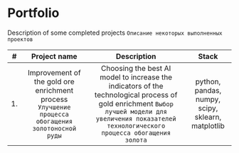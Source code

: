 # Portfolio

Description of some completed projects
`Описание некоторых выполненных проектов`

|#  |Project name|Description|Stack|
|:-:|:----------:|:---------:|:---:|
|1.|Improvement of the gold ore enrichment process `Улучшение процесса обогащения золотоносной руды`|Choosing the best AI model to increase the indicators of the technological process of gold enrichment `Выбор лучшей модели для увеличения показателей технологического процесса обогащения золота`|python, pandas, numpy, scipy, sklearn, matplotlib|
